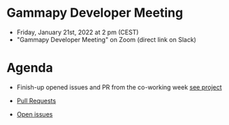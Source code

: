 # Gammapy Developer Meeting

* Friday, January 21st, 2022 at 2 pm (CEST)
* "Gammapy Developer Meeting" on Zoom (direct link on Slack)
# Agenda

* Finish-up opened issues and PR from the co-working week [see project](https://github.com/orgs/gammapy/projects/2/views/9)

* [Pull Requests](https://github.com/gammapy/gammapy/pulls)
* [Open issues](https://github.com/gammapy/gammapy/issues)


 


